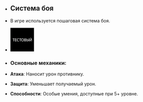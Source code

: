 - ## Система боя

- В игре используется пошаговая система боя.
- ![Тест](images/test_item.webp)

- ### Основные механики:
- **Атака**: Наносит урон противнику.
- **Защита**: Уменьшает получаемый урон.
- **Способности**: Особые умения, доступные при 5+ уровне.